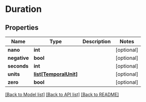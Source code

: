 # Duration

## Properties
Name | Type | Description | Notes
------------ | ------------- | ------------- | -------------
**nano** | **int** |  | [optional] 
**negative** | **bool** |  | [optional] 
**seconds** | **int** |  | [optional] 
**units** | [**list[TemporalUnit]**](TemporalUnit.md) |  | [optional] 
**zero** | **bool** |  | [optional] 

[[Back to Model list]](../README.md#documentation-for-models) [[Back to API list]](../README.md#documentation-for-api-endpoints) [[Back to README]](../README.md)


